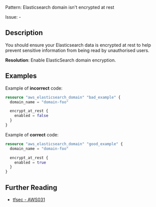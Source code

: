 Pattern: Elasticsearch domain isn't encrypted at rest

Issue: -

## Description

You should ensure your Elasticsearch data is encrypted at rest to help prevent sensitive information from being read by unauthorised users.

**Resolution**: Enable ElasticSearch domain encryption.

## Examples

Example of **incorrect** code:

```terraform
resource "aws_elasticsearch_domain" "bad_example" {
  domain_name = "domain-foo"

  encrypt_at_rest {
    enabled = false
  }
}
```

Example of **correct** code:

```terraform
resource "aws_elasticsearch_domain" "good_example" {
  domain_name = "domain-foo"

  encrypt_at_rest {
    enabled = true
  }
}
```

## Further Reading

* [tfsec - AWS031](https://tfsec.dev/docs/aws/AWS031/)